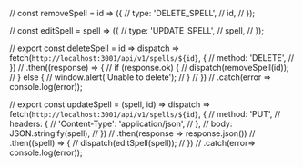 // const removeSpell = id => ({
//   type: 'DELETE_SPELL',
//   id,
// });

// const editSpell = spell => ({
//   type: 'UPDATE_SPELL',
//   spell,
// });


// export const deleteSpell = id => dispatch => fetch(`http://localhost:3001/api/v1/spells/${id}`, {
//   method: 'DELETE',
// })
// .then((response) => {
//   if (response.ok) {
//     dispatch(removeSpell(id));
//   } else {
//     window.alert('Unable to delete');
//   }
// })
// .catch(error => console.log(error));

// export const updateSpell = (spell, id) => dispatch => fetch(`http://localhost:3001/api/v1/spells/${id}`, {
//   method: 'PUT',
//   headers: {
//     'Content-Type': 'application/json',
//   },
//   body: JSON.stringify(spell),
// })
// .then(response => response.json())
// .then((spell) => {
//   dispatch(editSpell(spell));
// })
// .catch(error=> console.log(error));